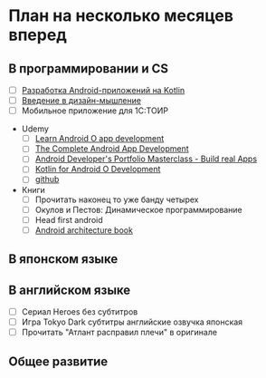 # План на несколько месяцев вперед
## В программировании и CS 
- [ ] [Разработка Android-приложений на Kotlin](https://stepik.org/course/4792/syllabus)
- [ ] [Введение в дизайн-мышление](https://stepik.org/course/48294/syllabus)
- [ ] Мобильное приложение для 1С:ТОИР
- Udemy
    - [ ] [Learn Android O app development](https://www.udemy.com/android-app-development-with-java/learn/v4/overview)
    - [ ] [The Complete Android App Development](https://www.udemy.com/android-tutorial-for-beginners/learn/v4/overview)
    - [ ] [Android Developer's Portfolio Masterclass - Build real Apps](https://www.udemy.com/android-developers-portfolio-masterclass-build-7-apps/learn/v4/overview)
    - [ ] [Kotlin for Android O Development](https://www.udemy.com/kotlinandroid/learn/v4/overview)
    - [ ] [github](https://www.udemy.com/github-ultimate/learn/v4/overview)
- Книги
    - [ ] Прочитать наконец то уже банду четырех
    - [ ] Окулов и Пестов: Динамическое программирование
    - [ ] Head first android
    - [ ] [Android architecture book](https://github.com/AndroidArchitecture/AndroidArchitectureBook)
## В японском языке
## В английском языке
- [ ] Сериал Heroes без субтитров
- [ ] Игра Tokyo Dark субтитры английские озвучка японская
- [ ] Прочитать "Атлант расправил плечи" в оригинале
## Общее развитие
